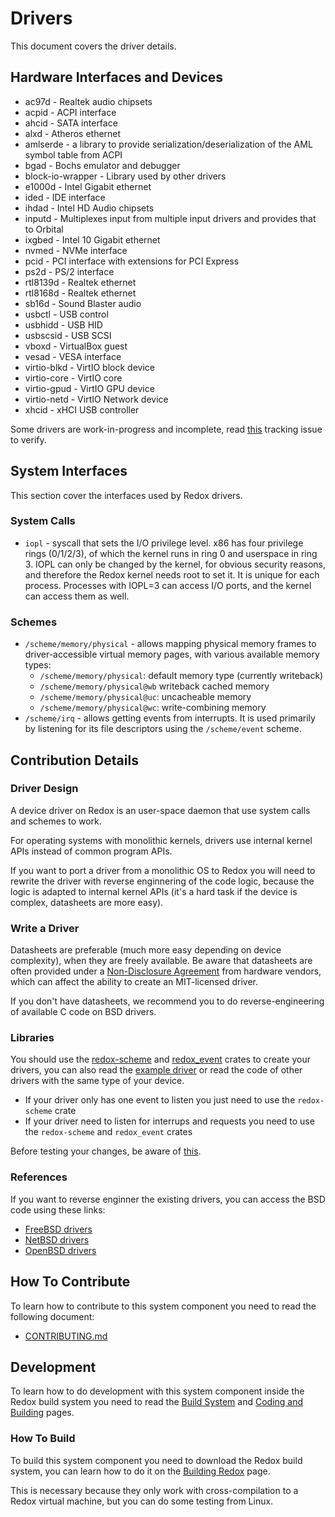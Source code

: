 # Drivers

This document covers the driver details.

## Hardware Interfaces and Devices

- ac97d - Realtek audio chipsets
- acpid - ACPI interface
- ahcid - SATA interface
- alxd - Atheros ethernet
- amlserde - a library to provide serialization/deserialization of the AML symbol table from ACPI
- bgad - Bochs emulator and debugger
- block-io-wrapper - Library used by other drivers
- e1000d - Intel Gigabit ethernet
- ided - IDE interface
- ihdad - Intel HD Audio chipsets
- inputd - Multiplexes input from multiple input drivers and provides that to Orbital
- ixgbed - Intel 10 Gigabit ethernet
- nvmed - NVMe interface
- pcid - PCI interface with extensions for PCI Express
- ps2d - PS/2 interface
- rtl8139d - Realtek ethernet
- rtl8168d - Realtek ethernet
- sb16d - Sound Blaster audio
- usbctl - USB control
- usbhidd - USB HID
- usbscsid - USB SCSI
- vboxd - VirtualBox guest
- vesad - VESA interface
- virtio-blkd - VirtIO block device
- virtio-core - VirtIO core
- virtio-gpud - VirtIO GPU device
- virtio-netd - VirtIO Network device
- xhcid - xHCI USB controller

Some drivers are work-in-progress and incomplete, read [this](https://gitlab.redox-os.org/redox-os/drivers/-/issues/41) tracking issue to verify.

## System Interfaces

This section cover the interfaces used by Redox drivers.

### System Calls

- `iopl` - syscall that sets the I/O privilege level. x86 has four privilege rings (0/1/2/3), of which the kernel runs in ring 0 and userspace in ring 3. IOPL can only be changed by the kernel, for obvious security reasons, and therefore the Redox kernel needs root to set it. It is unique for each process. Processes with IOPL=3 can access I/O ports, and the kernel can access them as well.

### Schemes

- `/scheme/memory/physical` - allows mapping physical memory frames to driver-accessible virtual memory pages, with various available memory types:
    - `/scheme/memory/physical`: default memory type (currently writeback)
    - `/scheme/memory/physical@wb` writeback cached memory
    - `/scheme/memory/physical@uc`: uncacheable memory
    - `/scheme/memory/physical@wc`: write-combining memory
- `/scheme/irq` - allows getting events from interrupts. It is used primarily by listening for its file descriptors using the `/scheme/event` scheme.

## Contribution Details

### Driver Design

A device driver on Redox is an user-space daemon that use system calls and schemes to work.

For operating systems with monolithic kernels, drivers use internal kernel APIs instead of common program APIs.

If you want to port a driver from a monolithic OS to Redox you will need to rewrite the driver with reverse enginnering of the code logic, because the logic is adapted to internal kernel APIs (it's a hard task if the device is complex, datasheets are more easy).

### Write a Driver

Datasheets are preferable (much more easy depending on device complexity), when they are freely available. Be aware that datasheets are often provided under a [Non-Disclosure Agreement](https://en.wikipedia.org/wiki/Non-disclosure_agreement) from hardware vendors, which can affect the ability to create an MIT-licensed driver.

If you don't have datasheets, we recommend you to do reverse-engineering of available C code on BSD drivers.

### Libraries

You should use the [redox-scheme](https://crates.io/crates/redox-scheme) and [redox_event](https://crates.io/crates/redox_event) crates to create your drivers, you can also read the [example driver](https://gitlab.redox-os.org/redox-os/exampled) or read the code of other drivers with the same type of your device.

- If your driver only has one event to listen you just need to use the `redox-scheme` crate
- If your driver need to listen for interrups and requests you need to use the `redox-scheme` and `redox_event` crates

Before testing your changes, be aware of [this](https://doc.redox-os.org/book/coding-and-building.html#a-note-about-drivers).

### References

If you want to reverse enginner the existing drivers, you can access the BSD code using these links:

- [FreeBSD drivers](https://github.com/freebsd/freebsd-src/tree/main/sys/dev)
- [NetBSD drivers](https://github.com/NetBSD/src/tree/trunk/sys/dev)
- [OpenBSD drivers](https://github.com/openbsd/src/tree/master/sys/dev)

## How To Contribute

To learn how to contribute to this system component you need to read the following document:

- [CONTRIBUTING.md](https://gitlab.redox-os.org/redox-os/redox/-/blob/master/CONTRIBUTING.md)

## Development

To learn how to do development with this system component inside the Redox build system you need to read the [Build System](https://doc.redox-os.org/book/build-system-reference.html) and [Coding and Building](https://doc.redox-os.org/book/coding-and-building.html) pages.

### How To Build

To build this system component you need to download the Redox build system, you can learn how to do it on the [Building Redox](https://doc.redox-os.org/book/podman-build.html) page.

This is necessary because they only work with cross-compilation to a Redox virtual machine, but you can do some testing from Linux.
